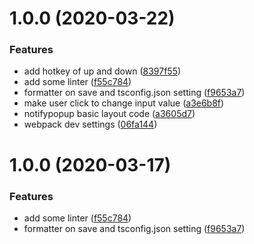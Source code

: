 # 1.0.0 (2020-03-22)

### Features

- add hotkey of up and down ([8397f55](https://github.com/vortesnail/qier-moving-notify/commit/8397f5597121122dc9e286d3878cf4e0ac229134))
- add some linter ([f55c784](https://github.com/vortesnail/qier-moving-notify/commit/f55c7843e9f20d6115e1d2273af34e68f2a097af))
- formatter on save and tsconfig.json setting ([f9653a7](https://github.com/vortesnail/qier-moving-notify/commit/f9653a7bf6eaf3824ac73216538865ec4c9e2ba5))
- make user click to change input value ([a3e6b8f](https://github.com/vortesnail/qier-moving-notify/commit/a3e6b8f1f19c397a7158d7b36f26972fff569593))
- notifypopup basic layout code ([a3605d7](https://github.com/vortesnail/qier-moving-notify/commit/a3605d78d217c3501bcd52ef370b4205f8731666))
- webpack dev settings ([06fa144](https://github.com/vortesnail/qier-moving-notify/commit/06fa144c193688530eb773e10e9666b3eb43e43a))

# 1.0.0 (2020-03-17)

### Features

- add some linter ([f55c784](https://github.com/vortesnail/qier-moving-notify/commit/f55c7843e9f20d6115e1d2273af34e68f2a097af))
- formatter on save and tsconfig.json setting ([f9653a7](https://github.com/vortesnail/qier-moving-notify/commit/f9653a7bf6eaf3824ac73216538865ec4c9e2ba5))
